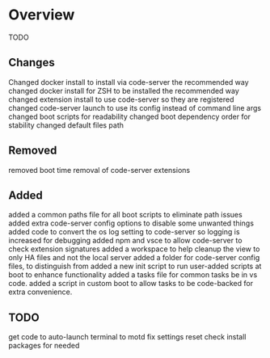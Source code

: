 # Overview

TODO

## Changes

Changed docker install to install via code-server the recommended way
changed docker install for ZSH to be installed the recommended way
changed extension install to use code-server so they are registered
changed code-server launch to use its config instead of command line args
changed boot scripts for readability
changed boot dependency order for stability
changed default files path

## Removed

removed boot time removal of code-server extensions

## Added

added a common paths file for all boot scripts to eliminate path issues
added extra code-server config options to disable some unwanted things
added code to convert the os log setting to code-server so logging is increased for debugging
added npm and vsce to allow code-server to check extension signatures
added a workspace to help cleanup the view to only HA files and not the local server
added a folder for code-server config files, to distinguish from
added a new init script to run user-added scripts at boot to enhance functionality
added a tasks file for common tasks be in vs code.
added a script in custom boot to allow tasks to be code-backed for extra convenience.

## TODO

get code to auto-launch terminal to motd
fix settings reset
check install packages for needed

